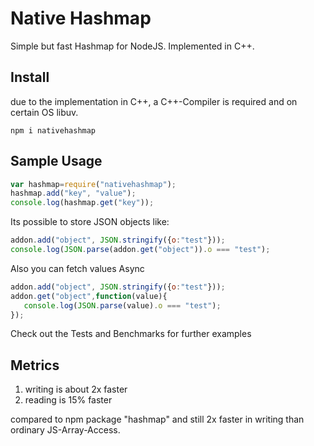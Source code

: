# Native Hashmap  
  
Simple but fast Hashmap for NodeJS. Implemented in C++.

## Install
due to the implementation in C++, a C++-Compiler is required and on certain OS libuv.


```
npm i nativehashmap
```
## Sample Usage

```javascript
var hashmap=require("nativehashmap");
hashmap.add("key", "value");
console.log(hashmap.get("key"));
```

Its possible to store JSON objects like:

```javascript
addon.add("object", JSON.stringify({o:"test"}));
console.log(JSON.parse(addon.get("object")).o === "test");
```

Also you can fetch values Async

```javascript
addon.add("object", JSON.stringify({o:"test"}));
addon.get("object",function(value){
   console.log(JSON.parse(value).o === "test"); 
});
```

Check out the Tests and Benchmarks for further examples

## Metrics

1. writing is about 2x faster
2. reading is 15% faster

compared to npm package "hashmap"
and still 2x faster in writing than ordinary JS-Array-Access. 
